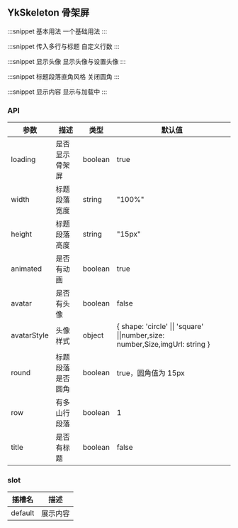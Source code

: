 ## YkSkeleton 骨架屏

:::snippet
基本用法
一个基础用法
<SkeletonPrimary/>
:::

:::snippet
传入多行与标题
自定义行数
<SkeletonRow/>
:::

:::snippet
显示头像
显示头像与设置头像
<SkeletonAvatar/>
:::

:::snippet
标题段落直角风格
关闭圆角
<SkeletonRound/>
:::

:::snippet
显示内容
显示与加载中
<SkeletonShow/>
:::

### API

| 参数        | 描述             | 类型    | 默认值                                                                        |
| ----------- | ---------------- | ------- | ----------------------------------------------------------------------------- |
| loading     | 是否显示骨架屏   | boolean | true                                                                          |
| width       | 标题段落宽度     | string  | "100%"                                                                        |
| height      | 标题段落高度     | string  | "15px"                                                                        |
| animated    | 是否有动画       | boolean | true                                                                          |
| avatar      | 是否有头像       | boolean | false                                                                         |
| avatarStyle | 头像样式         | object  | { shape: 'circle' \|\| 'square' \|\|number,size: number,Size,imgUrl: string } |
| round       | 标题段落是否圆角 | boolean | true，圆角值为 15px                                                           |
| row         | 有多山行段落     | boolean | 1                                                                             |
| title       | 是否有标题       | boolean | false                                                                         |

### slot

| 插槽名  | 描述     |
| ------- | -------- |
| default | 展示内容 |

